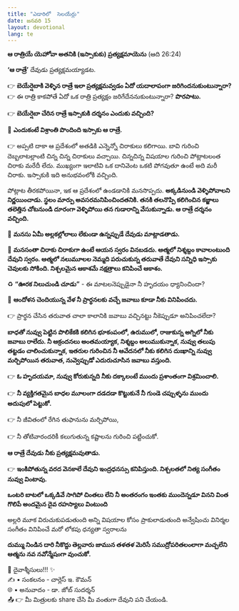 ```yaml
---
title: "ఎడారిలో  సెలయేర్లు"
date: జనవరి 15
layout: devotional
lang: te
---
```



**ఆ రాత్రియే యెహోవా అతనికి (ఇస్సాకుకు) ప్రత్యక్షమాయెను**
 (ఆది 26:24)

**‘ఆ రాత్రే’** దేవుడు ప్రత్యక్షమయ్యాడట.

👉 **బెయేర్షెబాకి వెళ్ళిన రాత్రే ఇలా ప్రత్యక్షమవ్వడం ఏదో యదాలాపంగా జరిగిందనుకుంటున్నారా?**
👉 ఈ రాత్రి కాకపోతే ఏదో ఒక రాత్రి ప్రత్యక్షం జరిగేదేననుకుంటున్నారా? **పొరపాటు.**

👉 **బెయేర్షెబా చేరిన రాత్రే ఇస్సాకుకి దర్శనం ఎందుకు వచ్చింది?**

🔹 **ఎందుకంటే విశ్రాంతి పొందింది ఇస్సాకు ఆ రాత్రే.**

👉 అప్పటి దాకా ఆ ప్రదేశంలో అతడికి ఎన్నెన్నో చిరాకులు కలిగాయి. బావి గురించి దెబ్బలాటల్లాంటి చిన్న చిన్న చిరాకులు వచ్చాయి. చిన్నచిన్న విషయాల గురించి పోట్లాటలంత చిరాకు మరేదీ లేదు. ముఖ్యంగా ఇలాటివి ఒక దానివెంట ఒకటి పోగవుతూ ఉంటే అది మరీ చిరాకు. ఇస్సాకుకి ఇది అనుభవంలోకి వచ్చింది.

పోట్లాట తీరకపోయినా, ఇక ఆ ప్రదేశంలో ఉండడానికి మనసొప్పదు. 
**అక్కడినుండి వెళ్ళిపోవాలని నిర్ణయించాడు. స్థలం మార్పు అవసరమనిపించిందతనికి. తనకి తలనొప్పి కలిగించిన కజ్జాలు తలెత్తిన చోటనుండి దూరంగా వెళ్ళిపోయి తన గుడారాన్ని వేసుకున్నాడు. ఆ రాత్రే దర్శనం వచ్చింది.**

🔺 **మనసు ఏమీ అల్లకల్లోలాలు లేకుండా ఉన్నప్పుడే దేవుడు మాట్లాడతాడు.**

🔹 **మనసంతా చిరాకు చిరాకుగా ఉంటే ఆయన స్వరం వినబడదు. ఆత్మలో నిశ్శబ్దం కావాలంటుంది దేవుని స్వరం. ఆత్మలో నలుమూలల నెమ్మది పరుచుకున్న తరువాతే దేవుని సన్నిధి ఇస్సాకు చెవులకు సోకింది. నిశ్చలమైన ఆకాశమే నక్షత్రాలు కనిపించే ఆకాశం.**

♻ **“ఊరక నిలుచుండి చూడు”** - ఈ మాటలనెప్పుడైనా నీ హృదయం ధ్యానించిందా?

🔺 **ఆందోళన చెందియున్న వేళ నీ ప్రార్ధనలకు వచ్చే జవాబు కూడా నీకు వినిపించదు.**

👉 ప్రార్థన చేసిన తరువాత చాలా కాలానికి జవాబు వచ్చినట్టు నీకెప్పుడూ అనిపించలేదా? 

**బాధతో నువ్వు పెట్టిన పొలికేకకి కలిగిన భూకంపంలో, ఉరుములో, రాజుకున్న అగ్నిలో నీకు జవాబు రాలేదు. నీ ఆక్రందనలు అంతమయ్యాక, నిశ్శబ్దం అలుముకున్నాక, నువ్వు తలుపు తట్టడం చాలించుకున్నాక, ఇతరుల గురించిన నీ ఆవేదనలో నీకు కలిగిన దుఃఖాన్ని నువ్వు మర్చిపోయిన తరువాత, నువ్వెప్పుడో ఎదురుచూసిన జవాబు వస్తుంది.**

👉 **ఓ హృదయమా, నువ్వు కోరుకున్నది నీకు దక్కాలంటే ముందు ప్రశాంతంగా విశ్రమించాలి.**

 👉 **నీ వ్యక్తిగతమైన బాధల మూలంగా దడదడా కొట్టుకునే నీ గుండె చప్పుళ్ళను ముందు అదుపులో పెట్టుకో.**

👉  నీ జీవితంలో రేగిన తుఫానును మర్చిపోయి, 

👉 నీ తోటివారందరికీ కలుగుతున్న కష్టాలను గురించి పట్టించుకో. 

**ఆ రాత్రే దేవుడు నీకు ప్రత్యక్షమవుతాడు.**

👉 **ఇంకిపోతున్న వరద వెనకాలే దేవుని ఇంద్రధనస్సు కనిపిస్తుంది. నిశ్చలతలో నిత్య సంగీతం నువ్వు వింటావు.**

**ఒంటరి బాటలో ఒక్కడివే సాగిపో చింతలు లేని నీ అంతరంగం ఇంతకు ముందెన్నడూ వినని వింత గొలిపే అందమైన దైవ రహస్యాలు వింటుంది**

అల్లరి మూక విరుచుకుపడుతుంది అన్ని విషయాల కోసం ప్రాకులాడుతుంది అన్వేషించు వినిర్మల సంగీతం వినిపించే మరో లోకపు ధన్యతా స్వరాలను

**దుమ్ము నిండిన దారి నీకొద్దు తెల్లవారు జామున తళతళ మెరిసే సముద్రోపరితలంలాగా మచ్చలేని ఆత్మను నవ నవోన్మేషంగా వుంచుకో.**

<div class="blessing">🙏 <span class="bless-text">దైవాశ్శీసులు!!!</span> ✨</div>

<div class="credit">✍️ <span class="credit-text">▪ సంకలనం - చార్లెస్ ఇ. కౌమన్</span></div>
<div class="credit">🌐 <span class="credit-text">▪ అనువాదం - డా. జోబ్ సుదర్శన్</span></div>


<div class="share">📤 👉 <span class="share-text">మీ మిత్రులకు share చేసి మీ వంతుగా దేవుని పని చేయండి.</span></div>
